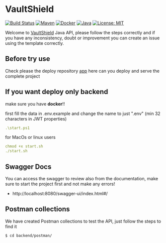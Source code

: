 # VaultShield

[![Build Status](https://img.shields.io/badge/build-passing-brightgreen.svg)](URL_TO_BUILD_STATUS)
[![Maven](https://img.shields.io/badge/Maven-3.9.6-blue.svg)](https://maven.apache.org/)
[![Docker](https://img.shields.io/badge/Docker-25.0.2-blue.svg)](https://www.docker.com/)
[![Java](https://img.shields.io/badge/Java-17-red.svg)](https://openjdk.java.net/projects/jdk/11/)
[![License: MIT](https://img.shields.io/badge/License-MIT-yellow.svg)](https://opensource.org/licenses/MIT)

Welcome to [VaultShield](https://github.com/VaultShield) Java API, please follow the steps correctly and if you have any inconsistency, doubt or improvement you can create an issue using the template correctly.

## Before try use
Check please the deploy repository [app](https://github.com/VaultShield/app) here can you deploy and serve the complete project

## If you want deploy only backend
make sure you have **docker**!!

first fill the data in .env.example and change the name to just ".env"
(min 32 characters in JWT properties)
```yml
.\start.ps1
```
for MacOs or linux users
```yml
chmod +x start.sh
./start.sh
```

## Swagger Docs
You can access the swagger to review also from the documentation, make sure to start the project first and not make any errors!
- http://localhost:8080/swagger-ui/index.html#/

## Postman collections
We have created Postman collections to test the API, just follow the steps to find it
```bash
$ cd backend/postman/
```